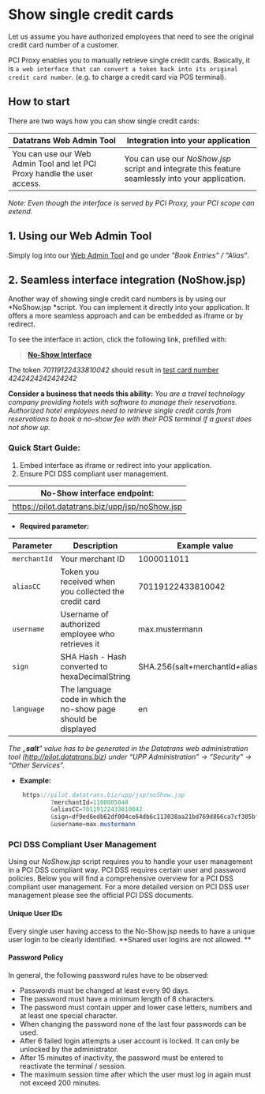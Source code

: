 # Show single credit cards

Let us assume you have authorized employees that need to see the original credit card number of a customer.

PCI Proxy enables you to manually retrieve single credit cards. Basically, it is `a web interface that can convert a token back into its original credit card number`. (e.g. to charge a credit card via POS terminal). 



## How to start

There are two ways how you can show single credit cards:

| **Datatrans Web Admin Tool** | **Integration into your application** |
| -- | -- |
| You can use our Web Admin Tool and let PCI Proxy handle the user access. | You can use our *NoShow.jsp* script and integrate this feature seamlessly into your application.|

*Note: Even though the interface is served by PCI Proxy, your PCI scope can extend.*





## 1. Using our Web Admin Tool

Simply log into our [Web Admin Tool](https://pilot.datatrans.biz/) and go under *"Book Entries" / "Alias"*.


## 2. Seamless interface integration (NoShow.jsp)

Another way of showing single credit card numbers is by using our *NoShow.jsp *script. You can implement it directly into your application. It offers a more seamless approach and can be embedded as iframe or by redirect.

 To see the interface in action, click the following link, prefilled with:
 

> [**No-Show Interface**](https://pilot.datatrans.biz/upp/jsp/noShow.jsp?merchantId=1100005048&aliasCC=70119122433810042&salt=xUWnv6TR0RqUyPsVWvxgUn0wXKCuPJjWAumgTy67TVUsimiL0V&sign=df9ed6edb62df004ce64db6c113038aa21bd769d866ca7cf305bf43610ce6232)

The token *70119122433810042* should result in [test card number](test_card_numbers.html) *4242424242424242*


**Consider a business that needs this ability:**
*You are a travel technology company providing hotels with software to manage their reservations. Authorized hotel employees need to retrieve single credit cards from reservations to book a no-show fee with their POS terminal if a guest does not show up.*

### Quick Start Guide:

1. Embed interface as iframe or redirect into your application.
2. Ensure PCI DSS compliant user management.


| **No-Show interface endpoint:** |
| -- |
| https://pilot.datatrans.biz/upp/jsp/noShow.jsp |

- **Required parameter:**


| Parameter      | Description                                                        | Example value
| -------------- | -------------------------------------------------------------------| ---
| `merchantId` | Your merchant ID | 1000011011
| `aliasCC` | Token you received when you collected the credit card | 70119122433810042
| `username` | Username of authorized employee who retrieves it| max.mustermann
| `sign` | SHA Hash - Hash converted to hexaDecimalString | SHA.256(salt+merchantId+aliasCC)
| `language` | The language code in which the no-show page should be displayed  | en
            
*The „**salt**“ value has to be generated in the Datatrans web administration tool (http://pilot.datatrans.biz) under “UPP Administration” -> “Security” -> “Other Services”.*

- **Example:**

```java
    https://pilot.datatrans.biz/upp/jsp/noShow.jsp
            ?merchantId=1100005048
            &aliasCC=70119122433810042
            &sign=df9ed6edb62df004ce64db6c113038aa21bd769d866ca7cf305bf43610ce6232
            &username=max.mustermann

```

### PCI DSS Compliant User Management

Using our *NoShow.jsp* script requires you to handle your user management in a PCI DSS compliant way. PCI DSS requires certain user and password policies. Below you will find a comprehensive overview for a PCI DSS compliant user management. For a more detailed version on PCI DSS user management please see the official PCI DSS documents.

#### Unique User IDs

Every single user having access to the No-Show.jsp needs to have a unique user login to be clearly identified. **Shared user logins are not allowed. **

#### Password Policy

In general, the following password rules have to be observed:

 - Passwords must be changed at least every 90 days.
 - The password must have a minimum length of 8 characters.
 - The password must contain upper and lower case letters, numbers and at least one special character.
 - When changing the password none of the last four passwords can be used.
 - After 6 failed login attempts a user account is locked. It can only be unlocked by the administrator.
 - After 15 minutes of inactivity, the password must be entered to reactivate the terminal / session.
 - The maximum session time after which the user must log in again must not exceed 200 minutes.


